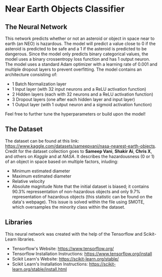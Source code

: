 # Near Earth Objects Classifier

## The Neural Network

This network predicts whether or not an asteroid or object in space near to earth (an NEO) is hazardous. The model will predict a value close to 0 if the asteroid is predicted to be safe and a 1 if the asteroid is predicted to be dangerous. Since the model only predicts binary categorical values, the model uses a binary crossentropy loss function and has 1 output neuron. The model uses a standard Adam optimizer with a learning rate of 0.001 and multiple dropout layers to prevent overfitting. The model contains an architecture consisting of:
- 1 Batch Normalization layer
- 1 Input layer (with 32 input neurons and a ReLU activation function)
- 2 Hidden layers (each with 32 neurons and a ReLU activation function)
- 3 Dropout layers (one after each hidden layer and input layer)
- 1 Output layer (with 1 output neuron and a sigmoid activation function)

Feel free to further tune the hyperparameters or build upon the model!

## The Dataset
The dataset can be found at this link: https://www.kaggle.com/datasets/sameepvani/nasa-nearest-earth-objects. Credit for the dataset collection goes to **Sameep Vani**, **Shakir Ai**, **Chris X**, and others on *Kaggle* and at *NASA*. It describes the hazardousness (0 or 1) of an object in space based on multiple factors, inluding:
- Minimum estimated diameter
- Maximum estimated diameter
- Relative velocity
- Absolute magnitude
Note that the initial dataset is biased; it contains 90.3% repressentation of non-hazardous objects and only 9.7% representation of hazardous objects (this statistic can be found on the data's webpage). This issue is solved within the file using SMOTE, which oversamples the minority class within the dataset.

## Libraries
This neural network was created with the help of the Tensorflow and Scikit-Learn libraries.
- Tensorflow's Website: https://www.tensorflow.org/
- Tensorflow Installation Instructions: https://www.tensorflow.org/install
- Scikit Learn's Website: https://scikit-learn.org/stable/
- Scikit Learn's Installation Instructions: https://scikit-learn.org/stable/install.html
